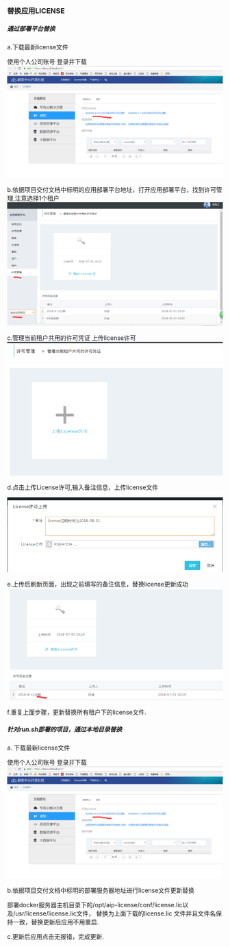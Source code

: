 ### 替换应用LICENSE

##### **通过部署平台替换**

a.下载最新license文件

使用个人公司账号 登录并下载![](/assets/3.png)

b.依据项目交付文档中标明的应用部署平台地址，打开应用部署平台，找到许可管理,注意选择1个租户![](/assets/25.png)

c.管理当前租户共用的许可凭证 上传license许可![](/assets/TIM图片20180702094121.png)

d.点击上传License许可,输入备注信息，上传license文件

![](/assets/22.png)

e.上传后刷新页面，出现之前填写的备注信息，替换license更新成功![](/assets/23.png)

f.重复上面步骤，更新替换所有租户下的license文件.

##### **针对run.sh部署的项目，通过本地目录替换**

a. 下载最新license文件

使用个人公司账号 登录并下载![](/assets/3.png)

b.依据项目交付文档中标明的部署服务器地址进行license文件更新替换

部署docker服务器主机目录下的/opt/aip-license/conf/license.lic以及/usr/license/license.lic文件， 替换为上面下载的license.lic 文件并且文件名保持一致，替换更新后应用不用重启.

c.更新后应用点击无报错，完成更新.

